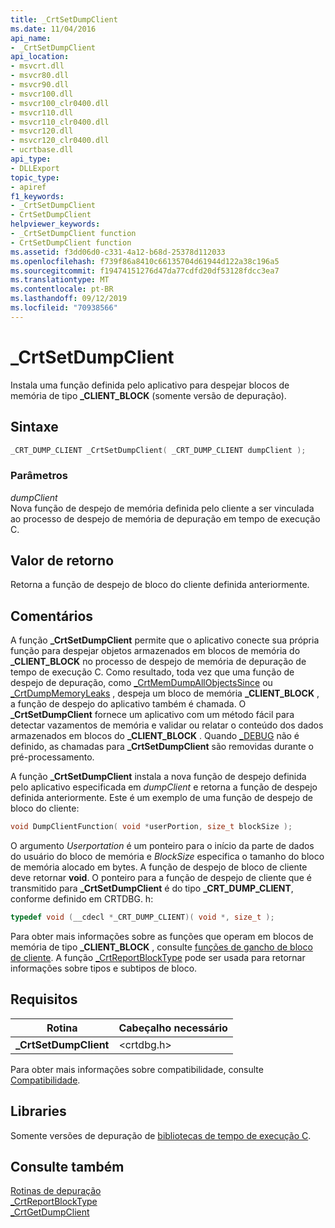 ```yaml
---
title: _CrtSetDumpClient
ms.date: 11/04/2016
api_name:
- _CrtSetDumpClient
api_location:
- msvcrt.dll
- msvcr80.dll
- msvcr90.dll
- msvcr100.dll
- msvcr100_clr0400.dll
- msvcr110.dll
- msvcr110_clr0400.dll
- msvcr120.dll
- msvcr120_clr0400.dll
- ucrtbase.dll
api_type:
- DLLExport
topic_type:
- apiref
f1_keywords:
- _CrtSetDumpClient
- CrtSetDumpClient
helpviewer_keywords:
- _CrtSetDumpClient function
- CrtSetDumpClient function
ms.assetid: f3dd06d0-c331-4a12-b68d-25378d112033
ms.openlocfilehash: f739f86a8410c66135704d61944d122a38c196a5
ms.sourcegitcommit: f19474151276d47da77cdfd20df53128fdcc3ea7
ms.translationtype: MT
ms.contentlocale: pt-BR
ms.lasthandoff: 09/12/2019
ms.locfileid: "70938566"
---
```

# <a name="_crtsetdumpclient"></a>_CrtSetDumpClient

Instala uma função definida pelo aplicativo para despejar blocos de memória de tipo **_CLIENT_BLOCK** (somente versão de depuração).

## <a name="syntax"></a>Sintaxe

```C
_CRT_DUMP_CLIENT _CrtSetDumpClient( _CRT_DUMP_CLIENT dumpClient );
```

### <a name="parameters"></a>Parâmetros

*dumpClient*<br/>
Nova função de despejo de memória definida pelo cliente a ser vinculada ao processo de despejo de memória de depuração em tempo de execução C.

## <a name="return-value"></a>Valor de retorno

Retorna a função de despejo de bloco do cliente definida anteriormente.

## <a name="remarks"></a>Comentários

A função **_CrtSetDumpClient** permite que o aplicativo conecte sua própria função para despejar objetos armazenados em blocos de memória do **_CLIENT_BLOCK** no processo de despejo de memória de depuração de tempo de execução C. Como resultado, toda vez que uma função de despejo de depuração, como [_CrtMemDumpAllObjectsSince](crtmemdumpallobjectssince.md) ou [_CrtDumpMemoryLeaks](crtdumpmemoryleaks.md) , despeja um bloco de memória **_CLIENT_BLOCK** , a função de despejo do aplicativo também é chamada. O **_CrtSetDumpClient** fornece um aplicativo com um método fácil para detectar vazamentos de memória e validar ou relatar o conteúdo dos dados armazenados em blocos do **_CLIENT_BLOCK** . Quando [_DEBUG](../../c-runtime-library/debug.md) não é definido, as chamadas para **_CrtSetDumpClient** são removidas durante o pré-processamento.

A função **_CrtSetDumpClient** instala a nova função de despejo definida pelo aplicativo especificada em *dumpClient* e retorna a função de despejo definida anteriormente. Este é um exemplo de uma função de despejo de bloco do cliente:

```C
void DumpClientFunction( void *userPortion, size_t blockSize );
```

O argumento *Userportation* é um ponteiro para o início da parte de dados do usuário do bloco de memória e *BlockSize* especifica o tamanho do bloco de memória alocado em bytes. A função de despejo de bloco de cliente deve retornar **void**. O ponteiro para a função de despejo de cliente que é transmitido para **_CrtSetDumpClient** é do tipo **_CRT_DUMP_CLIENT**, conforme definido em CRTDBG. h:

```C
typedef void (__cdecl *_CRT_DUMP_CLIENT)( void *, size_t );
```

Para obter mais informações sobre as funções que operam em blocos de memória de tipo **_CLIENT_BLOCK** , consulte [funções de gancho de bloco de cliente](/visualstudio/debugger/client-block-hook-functions). A função [_CrtReportBlockType](crtreportblocktype.md) pode ser usada para retornar informações sobre tipos e subtipos de bloco.

## <a name="requirements"></a>Requisitos

|Rotina|Cabeçalho necessário|
|-------------|---------------------|
|**_CrtSetDumpClient**|\<crtdbg.h>|

Para obter mais informações sobre compatibilidade, consulte [Compatibilidade](../../c-runtime-library/compatibility.md).

## <a name="libraries"></a>Libraries

Somente versões de depuração de [bibliotecas de tempo de execução C](../../c-runtime-library/crt-library-features.md).

## <a name="see-also"></a>Consulte também

[Rotinas de depuração](../../c-runtime-library/debug-routines.md)<br/>
[_CrtReportBlockType](crtreportblocktype.md)<br/>
[_CrtGetDumpClient](crtgetdumpclient.md)<br/>
